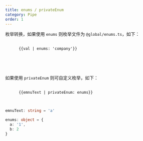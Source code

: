 ```yaml
---
title: enums / privateEnum
category: Pipe
order: 1
---
```


枚举转换，如果使用 `enums` 则枚举文件为 `@global/enums.ts`，如下：

<div class="language-html highlighter-rouge">
  <div class="highlight">
    <pre class="highlight">
      <code>
      {{val | enums: 'company'}}
      </code>
    </pre>
  </div>
</div>

<br>

如果使用 `privateEnum` 则可自定义枚举，如下：

<div class="language-html highlighter-rouge">
  <div class="highlight">
    <pre class="highlight">
      <code>
      {{emnuText | privateEnum: enums}}
      </code>
    </pre>
  </div>
</div>

```typescript
emnuText: string = 'a'

enums: object = {
  a: '1',
  b: 2
}
```

